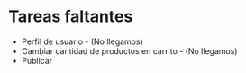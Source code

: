 # Tareas faltantes
* Perfil de usuario - (No llegamos)
* Cambiar cantidad de productos en carrito - (No llegamos)
* Publicar
